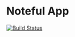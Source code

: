 Noteful App
============================
[![Build Status](https://travis-ci.org/thinkful-ei27/derek-noteful-v4.svg?branch=master)](https://travis-ci.org/thinkful-ei27/derek-noteful-v4)
